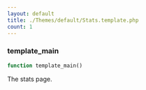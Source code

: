```yaml
---
layout: default
title: ./Themes/default/Stats.template.php
count: 1
---
```


### template_main

```php
function template_main()
```
The stats page.



